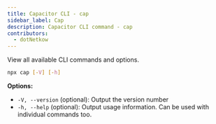 ```yaml
---
title: Capacitor CLI - cap
sidebar_label: Cap
description: Capacitor CLI command - cap
contributors:
  - dotNetkow
---
```


View all available CLI commands and options.

```bash
npx cap [-V] [-h]
```

<strong>Options:</strong>

- `-V, --version` (optional): Output the version number
- `-h, --help` (optional): Output usage information. Can be used with individual commands too.
